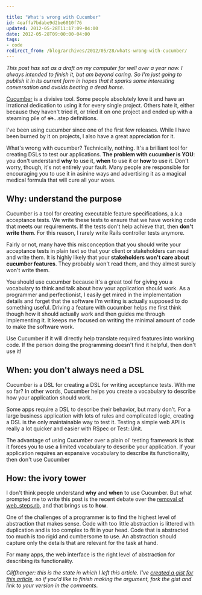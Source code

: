 ```yaml
---

title: "What's wrong with Cucumber"
id: 4eaffa7bdabe9d2be6010f76
updated: 2012-05-28T11:17:09-04:00
date: 2012-05-28T09:00:00-04:00
tags:
- code
redirect_from: /blog/archives/2012/05/28/whats-wrong-with-cucumber/
---
```


*This post has sat as a draft on my computer for well over a year now. I always intended to finish it, but am beyond caring. So I'm just going to publish it in its current form in hopes that it sparks some interesting conversation and avoids beating a dead horse.*

[Cucumber](http://cukes.info) is a divisive tool. Some people absolutely love it and have an irrational dedication to using it for every single project. Others hate it, either because they haven't tried it, or tried it on one project and ended up with a steaming pile of <del>sh</del>…step definitions.

I've been using cucumber since one of the first few releases. While I have been burned by it on projects, I also have a great appreciation for it.

What's wrong with cucumber? Technically, nothing. It's a brilliant tool for creating DSLs to test our applications. **The problem with cucumber is YOU**: you don't understand **why** to use it, **when** to use it or **how** to use it. Don't worry, though, it's not entirely your fault. Many people are responsible for encouraging you to use it in asinine ways and advertising it as a magical medical formula that will cure all your woes.

Why: understand the purpose
---------------------------

Cucumber is a tool for creating executable feature specifications, a.k.a acceptance tests. We write these tests to ensure that we have working code that meets our requirements. If the tests don't help achieve that, then **don't write them**. For this reason, I rarely write Rails controller tests anymore.

Fairly or not, many have this misconception that you should write your acceptance tests in plain text so that your client or stakeholders can read and write them. It is highly likely that your **stakeholders won't care about cucumber features**. They probably won't read them, and they almost surely won't write them.

You should use cucumber because it's a great tool for giving you a vocabulary to think and talk about how your application should work. As a programmer and perfectionist, I easily get mired in the implementation details and forget that the software I'm writing is actually supposed to do something useful. Driving a feature with cucumber helps me first think though how it should actually work and then guides me through implementing it. It keeps me focused on writing the minimal amount of code to make the software work.

Use Cucumber if it will directly help translate required features into working code. If the person doing the programming doesn't find it helpful, then don't use it!

When: you don't always need a DSL
---------------------------------

Cucumber is a DSL for creating a DSL for writing acceptance tests. With me so far? In other words, Cucumber helps you create a vocabulary to describe how your application should work.

Some apps require a DSL to describe their behavior, but many don't. For a large business application with lots of rules and complicated logic, creating a DSL is the only maintainable way to test it. Testing a simple web API is really a lot quicker and easier with RSpec or Test::Unit.

The advantage of using Cucumber over a plain ol' testing framework is that it forces you to use a limited vocabulary to describe your application. If your application requires an expansive vocabulary to describe its functionality, then don't use Cucumber

How: the ivory tower
--------------------

I don't think people understand **why** and **when** to use Cucumber. But what prompted me to write this post is the recent debate over the [removal of web\_steps.rb](http://aslakhellesoy.com/post/11055981222/the-training-wheels-came-off), and that brings us to **how**.

One of the challenges of a programmer is to find the highest level of abstraction that makes sense. Code with too little abstraction is littered with duplication and is too complex to fit in your head. Code that is abstracted too much is too rigid and cumbersome to use. An abstraction should capture only the details that are relevant for the task at hand.

For many apps, the web interface is the right level of abstraction for describing its functionality.

*Cliffhanger: this is the state in which I left this article. I've [created a gist for this article](https://gist.github.com/2819565), so if you'd like to finish making the argument, fork the gist and link to your version in the comments.*
